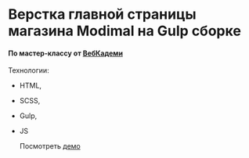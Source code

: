# Верстка главной страницы магазина Modimal на Gulp сборке
#### По мастер-классу от [ВебКадеми](https://www.youtube.com/@WebCademy/videos)

Технологии:
- HTML,
- SCSS,
- Gulp,
- JS

  Посмотреть [демо](https://galinaguseva.github.io/Modimall/)
